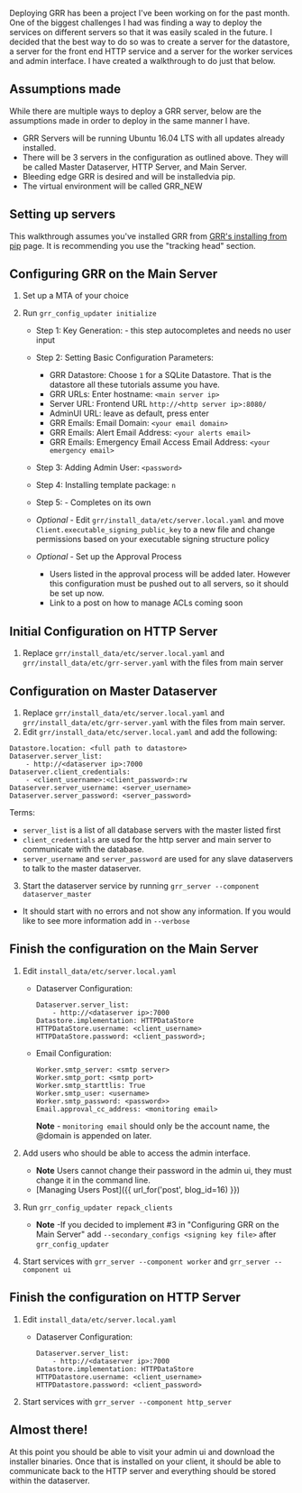 Deploying GRR has been a project I've been working on for the past month. One
of the biggest challenges I had was finding a way to deploy the services on
different servers so that it was easily scaled in the future. I decided that
the best way to do so was to create a server for the datastore, a server for
the front end HTTP service and a server for the worker services and admin
interface. I have created a walkthrough to do just that below.

## Assumptions made

While there are multiple ways to deploy a GRR server, below are the assumptions
made in order to deploy in the same manner I have.

* GRR Servers will be running Ubuntu 16.04 LTS with all updates already
installed.
* There will be 3 servers in the configuration as outlined above. They will be
called Master Dataserver, HTTP Server, and Main Server.
* Bleeding edge GRR is desired and will be installedvia pip.
* The virtual environment will be called GRR_NEW

## Setting up servers

This walkthrough assumes you've installed GRR from [GRR's installing from
pip](https://github.com/google/grr-doc/blob/master/installfrompip.adoc) page.
It is recommending you use the "tracking head" section.

## Configuring GRR on the Main Server

1. Set up a MTA of your choice
2. Run `grr_config_updater initialize`

    * Step 1: Key Generation: - this step autocompletes and needs no user input
    * Step 2: Setting Basic Configuration Parameters:

        * GRR Datastore: Choose `1` for a SQLite Datastore. That is the
        datastore all these tutorials assume you have.
        * GRR URLs: Enter hostname: `<main server ip>`
        * Server URL: Frontend URL `http://<http server ip>:8080/`
        * AdminUI URL: leave as default, press enter
        * GRR Emails: Email Domain: `<your email domain>`
        * GRR Emails: Alert Email Address: `<your alerts email>`
        * GRR Emails: Emergency Email Access Email Address: `<your emergency
        email>`
    * Step 3: Adding Admin User: `<password>`
    * Step 4: Installing template package: `n`
    * Step 5: - Completes on its own
    * _Optional_ - Edit `grr/install_data/etc/server.local.yaml` and move
    `Client.executable_signing_public_key` to a new file and change
    permissions based on your executable signing structure policy
    * _Optional_ - Set up the Approval Process
        * Users listed in the approval process will be added later. However
        this configuration must be pushed out to all servers, so it should be
        set up now.
        * Link to a post on how to manage ACLs coming soon

## Initial Configuration on HTTP Server

1. Replace `grr/install_data/etc/server.local.yaml` and
`grr/install_data/etc/grr-server.yaml` with the files from main server

## Configuration on Master Dataserver

1. Replace `grr/install_data/etc/server.local.yaml` and
`grr/install_data/etc/grr-server.yaml` with the files from main server.
2. Edit `grr/install_data/etc/server.local.yaml` and add the following:

```
Datastore.location: <full path to datastore>
Dataserver.server_list:
    - http://<dataserver ip>:7000
Dataserver.client_credentials:
    - <client_username>:<client_password>:rw
Dataserver.server_username: <server_username>
Dataserver.server_password: <server_password>
```

  Terms:
  * `server_list` is a list of all database servers with the master listed first
  * `client_credentials` are used for the http server and main server to
  communicate with the database.
  * `server_username` and `server_password` are used for any slave
  dataservers to talk to the master dataserver.

3. Start the dataserver service by running `grr_server --component
dataserver_master`
  * It should start with no errors and not show any information. If you would
    like to see more information add in `--verbose`

## Finish the configuration on the Main Server

1. Edit `install_data/etc/server.local.yaml`
    * Dataserver Configuration:                            

        ```
        Dataserver.server_list:
            - http://<dataserver ip>:7000
        Datastore.implementation: HTTPDataStore
        HTTPDataStore.username: <client_username>
        HTTPDataStore.password: <client_password>;
        ```

    * Email Configuration:

        ```
        Worker.smtp_server: <smtp server>
        Worker.smtp_port: <smtp port>
        Worker.smtp_starttlis: True
        Worker.smtp_user: <username>
        Worker.smtp_password: <password>>
        Email.approval_cc_address: <monitoring email>
        ```

        **Note** - `monitoring email` should only be the account name, the
         @domain is appended on later.
2. Add users who should be able to access the admin interface.
    * **Note** Users cannot change their password in the admin ui, they must
    change it in the command line.
    * [Managing Users Post]({{ url_for('post', blog_id=16) }})
3. Run `grr_config_updater repack_clients`
    * **Note** -If you decided to implement #3 in "Configuring GRR on the Main
    Server" add `--secondary_configs <signing key file>` after
    `grr_config_updater`

4. Start services with `grr_server --component worker` and `grr_server
--component ui`

## Finish the configuration on HTTP Server

1. Edit `install_data/etc/server.local.yaml`
    * Dataserver Configuration:                            

        ```
        Dataserver.server_list:
            - http://<dataserver ip>:7000
        Datastore.implementation: HTTPDataStore
        HTTPDatastore.username: <client_username>
        HTTPDatastore.password: <client_password>
        ```

2. Start services with `grr_server --component http_server`

## Almost there!
At this point you should be able to visit your admin ui and download the
installer binaries. Once that is installed on your client, it should be able to
communicate back to the HTTP server and everything should be stored within the
dataserver.
